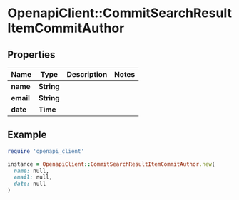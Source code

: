# OpenapiClient::CommitSearchResultItemCommitAuthor

## Properties

| Name | Type | Description | Notes |
| ---- | ---- | ----------- | ----- |
| **name** | **String** |  |  |
| **email** | **String** |  |  |
| **date** | **Time** |  |  |

## Example

```ruby
require 'openapi_client'

instance = OpenapiClient::CommitSearchResultItemCommitAuthor.new(
  name: null,
  email: null,
  date: null
)
```

